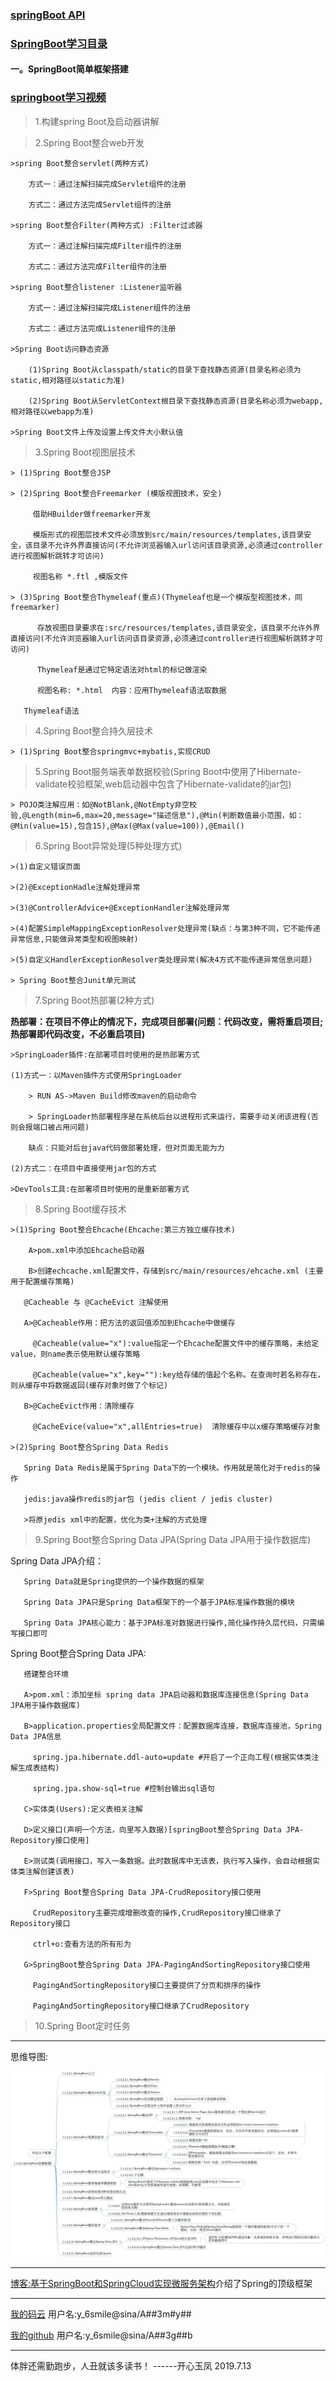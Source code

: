 ### [springBoot API](https://docs.spring.io/spring-boot/docs/2.1.6.RELEASE/api/)

### [SpringBoot学习目录](https://www.jianshu.com/p/9a08417e4e84)

#### 一。SpringBoot简单框架搭建

### [springboot学习视频](https://www.bjsxt.com/down/8660.html)

>1.构建spring Boot及启动器讲解

>2.Spring Boot整合web开发

    >spring Boot整合servlet(两种方式)
    
        方式一：通过注解扫描完成Servlet组件的注册
            
        方式二：通过方法完成Servlet组件的注册
        
    >spring Boot整合Filter(两种方式) :Filter过滤器
    
        方式一：通过注解扫描完成Filter组件的注册
        
        方式二：通过方法完成Filter组件的注册
    
    >spring Boot整合listener :Listener监听器

        方式一：通过注解扫描完成Listener组件的注册
                
        方式二：通过方法完成Listener组件的注册
        
    >Spring Boot访问静态资源
    
        (1)Spring Boot从classpath/static的目录下查找静态资源(目录名称必须为static,相对路径以static为准)
        
        (2)Spring Boot从ServletContext根目录下查找静态资源(目录名称必须为webapp,相对路径以webapp为准)
        
    >Spring Boot文件上传及设置上传文件大小默认值
    
>3.Spring Boot视图层技术

    > (1)Spring Boot整合JSP
    
    > (2)Spring Boot整合Freemarker (模版视图技术，安全)
    
         借助HBuilder做freemarker开发
      
         模版形式的视图层技术文件必须放到src/main/resources/templates,该目录安全，该目录不允许外界直接访问(不允许浏览器输入url访问该目录资源,必须通过controller进行视图解析跳转才可访问)
    
         视图名称 *.ftl ,模版文件
     
    > (3)Spring Boot整合Thymeleaf(重点)(Thymeleaf也是一个模版型视图技术，同freemarker)
    
          存放视图目录要求在:src/resources/templates,该目录安全，该目录不允许外界直接访问(不允许浏览器输入url访问该目录资源,必须通过controller进行视图解析跳转才可访问)
          
          Thymeleaf是通过它特定语法对html的标记做渲染
          
          视图名称: *.html  内容：应用Thymeleaf语法取数据
          
       Thymeleaf语法
       
>4.Spring Boot整合持久层技术

    > (1)Spring Boot整合springmvc+mybatis,实现CRUD
      
>5.Spring Boot服务端表单数据校验(Spring Boot中使用了Hibernate-validate校验框架,web启动器中包含了Hibernate-validate的jar包)

    > POJO类注解应用：如@NotBlank,@NotEmpty非空校验,@Length(min=6,max=20,message="描述信息"),@Min(判断数值最小范围，如：@Min(value=15),包含15),@Max(@Max(value=100)),@Email()
      
>6.Spring Boot异常处理(5种处理方式)

    >(1)自定义错误页面
    
    >(2)@ExceptionHadle注解处理异常
    
    >(3)@ControllerAdvice+@ExceptionHandler注解处理异常
    
    >(4)配置SimpleMappingExceptionResolver处理异常(缺点：与第3种不同，它不能传递异常信息,只能做异常类型和视图映射)
    
    >(5)自定义HandlerExceptionResolver类处理异常(解决4方式不能传递异常信息问题)
    
    > Spring Boot整合Junit单元测试
    
>7.Spring Boot热部署(2种方式)

**热部署：在项目不停止的情况下，完成项目部署(问题：代码改变，需将重启项目;热部署即代码改变，不必重启项目)**

    >SpringLoader插件:在部署项目时使用的是热部署方式
    
    (1)方式一：以Maven插件方式使用SpringLoader
    
        > RUN AS->Maven Build修改maven的启动命令
        
        > SpringLoader热部署程序是在系统后台以进程形式来运行，需要手动关闭该进程(否则会报端口被占用问题)
    
        缺点：只能对后台java代码做部署处理，但对页面无能为力
    
    (2)方式二：在项目中直接使用jar包的方式
    
    >DevTools工具:在部署项目时使用的是重新部署方式

>8.Spring Boot缓存技术

    >(1)Spring Boot整合Ehcache(Ehcache:第三方独立缓存技术)
    
        A>pom.xml中添加Ehcache启动器
        
        B>创建echcache.xml配置文件，存储到src/main/resources/ehcache.xml (主要用于配置缓存策略)
    
       @Cacheable 与 @CacheEvict 注解使用
       
       A>@Cacheable作用：把方法的返回值添加到Ehcache中做缓存
       
         @Cacheable(value="x"):value指定一个Ehcache配置文件中的缓存策略，未给定value，则name表示使用默认缓存策略
         
         @Cacheable(value="x",key=""):key给存储的值起个名称。在查询时若名称存在，则从缓存中将数据返回(缓存对象时做了个标记)
         
       B>@CacheEvict作用：清除缓存
       
         @CacheEvice(value="x",allEntries=true)  清除缓存中以x缓存策略缓存对象
       
    >(2)Spring Boot整合Spring Data Redis
    
       Spring Data Redis是属于Spring Data下的一个模块。作用就是简化对于redis的操作
       
       jedis:java操作redis的jar包 (jedis client / jedis cluster)
       
       >将原jedis xml中的配置，优化为类+注解的方式处理

>9.Spring Boot整合Spring Data JPA(Spring Data JPA用于操作数据库)

   Spring Data JPA介绍： 
   
       Spring Data就是Spring提供的一个操作数据的框架
       
       Spring Data JPA只是Spring Data框架下的一个基于JPA标准操作数据的模块
       
       Spring Data JPA核心能力：基于JPA标准对数据进行操作,简化操作持久层代码，只需编写接口即可
       
   
   Spring Boot整合Spring Data JPA:
   
       搭建整合环境
       
       A>pom.xml：添加坐标 spring data JPA启动器和数据库连接信息(Spring Data JPA用于操作数据库)
       
       B>application.properties全局配置文件：配置数据库连接，数据库连接池，Spring Data JPA信息
       
         spring.jpa.hibernate.ddl-auto=update #开启了一个正向工程(根据实体类注解生成表结构)
         
         spring.jpa.show-sql=true #控制台输出sql语句
         
       C>实体类(Users):定义表相关注解
       
       D>定义接口(声明一个方法，向里写入数据)[springBoot整合Spring Data JPA-Repository接口使用]
       
       E>测试类(调用接口，写入一条数据。此时数据库中无该表，执行写入操作，会自动根据实体类注解创建该表)
       
       F>Spring Boot整合Spring Data JPA-CrudRepository接口使用
       
         CrudRepository主要完成增删改查的操作,CrudRepository接口继承了Repository接口
         
         ctrl+o:查看方法的所有形为
         
       G>SpringBoot整合Spring Data JPA-PagingAndSortingRepository接口使用
       
         PagingAndSortingRepository接口主要提供了分页和排序的操作
         
         PagingAndSortingRepository接口继承了CrudRepository

>10.Spring Boot定时任务

--------------------------

思维导图:

![img](resources/images/2.jpg)


---------------------------

[博客:基于SpringBoot和SpringCloud实现微服务架构](https://blog.csdn.net/HQZ820844012/article/details/80400058)介绍了Spring的顶级框架

---------------------------


[我的码云](https://gitee.com/kaixinyufeng/spring-boot-chapter) 用户名:y_6smile@sina/A##3m#y##

[我的github](https://github.com/shiyufeng0919/Technology/tree/master/%E7%BC%96%E7%A8%8B%E8%AF%AD%E8%A8%80/java) 用户名:y_6smile@sina/A##3g##b

--------------------------

体胖还需勤跑步，人丑就该多读书！  ------开心玉凤 2019.7.13

 